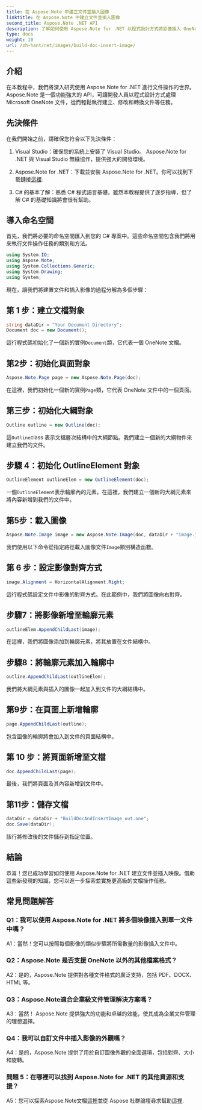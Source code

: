 ```yaml
---
title: 在 Aspose.Note 中建立文件並插入圖像
linktitle: 在 Aspose.Note 中建立文件並插入圖像
second_title: Aspose.Note .NET API
description: 了解如何使用 Aspose.Note for .NET 以程式設計方式將影像插入 OneNote 文件中。無縫文檔操作的簡單步驟。
type: docs
weight: 10
url: /zh-hant/net/images/build-doc-insert-image/
---
```

## 介紹

在本教程中，我們將深入研究使用 Aspose.Note for .NET 進行文件操作的世界。 Aspose.Note 是一個功能強大的 API，可讓開發人員以程式設計方式處理 Microsoft OneNote 文件，從而輕鬆執行建立、修改和轉換文件等任務。 

## 先決條件

在我們開始之前，請確保您符合以下先決條件：

1. Visual Studio：確保您的系統上安裝了 Visual Studio。 Aspose.Note for .NET 與 Visual Studio 無縫協作，提供強大的開發環境。

2.  Aspose.Note for .NET：下載並安裝 Aspose.Note for .NET。你可以找到下載鏈接[這裡](https://releases.aspose.com/note/net/).

3. C# 的基本了解：熟悉 C# 程式語言基礎。雖然本教程提供了逐步指導，但了解 C# 的基礎知識將會很有幫助。

## 導入命名空間

首先，我們將必要的命名空間匯入到您的 C# 專案中。這些命名空間包含我們將用來執行文件操作任務的類別和方法。

```csharp
using System.IO;
using Aspose.Note;
using System.Collections.Generic;
using System.Drawing;
using System;
```

現在，讓我們將建置文件和插入影像的過程分解為多個步驟：

## 第 1 步：建立文檔對象

```csharp
string dataDir = "Your Document Directory";
Document doc = new Document();
```

這行程式碼初始化了一個新的實例`Document`類，它代表一個 OneNote 文檔。

## 第2步：初始化頁面對象

```csharp
Aspose.Note.Page page = new Aspose.Note.Page(doc);
```

在這裡，我們初始化一個新的實例`Page`類，它代表 OneNote 文件中的一個頁面。

## 第三步：初始化大綱對象

```csharp
Outline outline = new Outline(doc);
```

這`Outline`class 表示文檔層次結構中的大綱節點。我們建立一個新的大綱物件來建立我們的文件。

## 步驟 4：初始化 OutlineElement 對象

```csharp
OutlineElement outlineElem = new OutlineElement(doc);
```

一個`OutlineElement`表示輪廓內的元素。在這裡，我們建立一個新的大綱元素來將內容新增到我們的文件中。

## 第5步：載入圖像

```csharp
Aspose.Note.Image image = new Aspose.Note.Image(doc, dataDir + "image.jpg");
```

我們使用以下命令從指定路徑載入圖像文件`Image`類別構造函數。

## 第 6 步：設定影像對齊方式

```csharp
image.Alignment = HorizontalAlignment.Right;
```

這行程式碼設定文件中影像的對齊方式。在此範例中，我們將圖像向右對齊。

## 步驟7：將影像新增至輪廓元素

```csharp
outlineElem.AppendChildLast(image);
```

在這裡，我們將圖像添加到輪廓元素，將其放置在文件結構中。

## 步驟8：將輪廓元素加入輪廓中

```csharp
outline.AppendChildLast(outlineElem);
```

我們將大綱元素與插入的圖像一起加入到文件的大綱結構中。

## 第9步：在頁面上新增輪廓

```csharp
page.AppendChildLast(outline);
```

包含圖像的輪廓將會加入到文件的頁面結構中。

## 第 10 步：將頁面新增至文檔

```csharp
doc.AppendChildLast(page);
```

最後，我們將頁面及其內容新增到文件中。

## 第11步：儲存文檔

```csharp
dataDir = dataDir + "BuildDocAndInsertImage_out.one";
doc.Save(dataDir);
```

該行將修改後的文件儲存到指定位置。

## 結論

恭喜！您已成功學習如何使用 Aspose.Note for .NET 建立文件並插入映像。借助這些新發現的知識，您可以進一步探索並實施更高級的文檔操作任務。

## 常見問題解答

### Q1：我可以使用 Aspose.Note for .NET 將多個映像插入到單一文件中嗎？

A1：當然！您可以按照每個影像的類似步驟將所需數量的影像插入文件中。

### Q2：Aspose.Note 是否支援 OneNote 以外的其他檔案格式？

A2：是的，Aspose.Note 提供對各種文件格式的廣泛支持，包括 PDF、DOCX、HTML 等。

### Q3：Aspose.Note適合企業級文件管理解決方案嗎？

A3：當然！ Aspose.Note 提供強大的功能和卓越的效能，使其成為企業文件管理的理想選擇。

### Q4：我可以自訂文件中插入影像的外觀嗎？

A4：是的，Aspose.Note 提供了用於自訂圖像外觀的全面選項，包括對齊、大小和旋轉。

### 問題 5：在哪裡可以找到 Aspose.Note for .NET 的其他資源和支援？

 A5：您可以探索Aspose.Note文檔[這裡](https://reference.aspose.com/note/net/)並從 Aspose 社群論壇尋求幫助[這裡](https://forum.aspose.com/c/note/28).